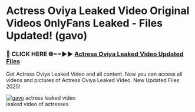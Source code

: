 # Actress Oviya Leaked Video Original Videos 0nlyFans Leaked - Files Updated! (gavo)

<h3>🔴 CLICK HERE 🌐==►► <a href="https://tinyurl.com/2jnfzry5" rel="nofollow">Actress Oviya Leaked Video Updated Files</a></h3>

Get Actress Oviya Leaked Video and all content. Now you can access all videos and pictures of Actress Oviya Leaked Video. New Updated Files 2025!

[![gavo](https://i.imgur.com/GyGTBgg.gif)](https://tinyurl.com/2jnfzry5)
actress leaked video<br>
leaked video of actresses